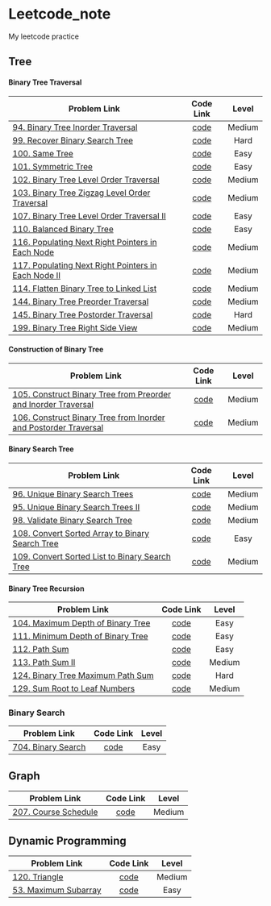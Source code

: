 # Leetcode_note
My leetcode practice

## Tree
#### Binary Tree Traversal
| Problem Link  |  Code Link  | Level |
| ------------- |:-------------:| :-------------:| 
| [94. Binary Tree Inorder Traversal](https://leetcode.com/problems/binary-tree-inorder-traversal/) | [code](https://github.com/r06921037zwh/Leetcode_note/blob/master/Binary_Tree_Inorder_Traversal.cpp) | Medium |
| [99. Recover Binary Search Tree](https://leetcode.com/problems/recover-binary-search-tree/)| [code](https://github.com/r06921037zwh/Leetcode_note/blob/master/Recover_Binary_Search_Tree.cpp)| Hard |
| [100. Same Tree](https://leetcode.com/problems/same-tree/) | [code](https://github.com/r06921037zwh/Leetcode_note/blob/master/Same_Tree.cpp)| Easy |
| [101. Symmetric Tree](https://leetcode.com/problems/symmetric-tree/) |  [code](https://github.com/r06921037zwh/Leetcode_note/blob/master/Symmetric_Tree.cpp)| Easy |
| [102. Binary Tree Level Order Traversal](https://leetcode.com/problems/binary-tree-level-order-traversal/)| [code](https://github.com/r06921037zwh/Leetcode_note/blob/master/Binary_Tree_Level_Order_Traversal.cpp)| Medium |
| [103. Binary Tree Zigzag Level Order Traversal](https://leetcode.com/problems/binary-tree-zigzag-level-order-traversal/)| [code](https://github.com/r06921037zwh/Leetcode_note/blob/master/Binary_Tree_Zigzag_Level_Order_Traversal.cpp) | Medium |
| [107. Binary Tree Level Order Traversal II](https://leetcode.com/problems/binary-tree-level-order-traversal-ii/)| [code](https://github.com/r06921037zwh/Leetcode_note/blob/master/Binary_Tree_Level_Order_Traversal_II.cpp)| Easy |
| [110. Balanced Binary Tree](https://leetcode.com/problems/balanced-binary-tree/) | [code](https://github.com/r06921037zwh/Leetcode_note/blob/master/Balanced_Binary_Tree.cpp) | Easy |
| [116. Populating Next Right Pointers in Each Node](https://leetcode.com/problems/populating-next-right-pointers-in-each-node/)| [code](https://github.com/r06921037zwh/Leetcode_note/blob/master/Populating_Next_Right_Pointers_in_Each_Node.cpp)| Medium |
| [117. Populating Next Right Pointers in Each Node II](https://leetcode.com/problems/populating-next-right-pointers-in-each-node-ii/)| [code](https://github.com/r06921037zwh/Leetcode_note/blob/master/Populating_Next_Right_Pointers_in_Each_Node.cpp)| Medium |
| [114. Flatten Binary Tree to Linked List](https://leetcode.com/problems/flatten-binary-tree-to-linked-list/)| [code](https://github.com/r06921037zwh/Leetcode_note/blob/master/Flatten_Binary_Tree_to_Linked_List.cpp) | Medium |
| [144. Binary Tree Preorder Traversal](https://leetcode.com/problems/binary-tree-preorder-traversal/) | [code](https://github.com/r06921037zwh/Leetcode_note/blob/master/Binary_Tree_Preorder_Traversal.cpp)| Medium |
| [145. Binary Tree Postorder Traversal](https://leetcode.com/problems/binary-tree-postorder-traversal/)  | [code](https://github.com/r06921037zwh/Leetcode_note/blob/master/Binary_Tree_Postorder_Traversal.cpp) | Hard |
| [199. Binary Tree Right Side View](https://leetcode.com/problems/binary-tree-right-side-view/) | [code](https://github.com/r06921037zwh/Leetcode_note/blob/master/Binary_Tree_Right_Side_View.cpp)| Medium |

#### Construction of Binary Tree
| Problem Link  |  Code Link  | Level |
| ------------- |:-------------:| :-------------:| 
| [105. Construct Binary Tree from Preorder and Inorder Traversal](https://leetcode.com/problems/construct-binary-tree-from-preorder-and-inorder-traversal/) | [code](https://github.com/r06921037zwh/Leetcode_note/blob/master/Construct_Binary_Tree_from_Preorder_and_Inorder_Traversal.cpp) | Medium |
| [106. Construct Binary Tree from Inorder and Postorder Traversal](https://leetcode.com/problems/construct-binary-tree-from-inorder-and-postorder-traversal/)| [code](https://github.com/r06921037zwh/Leetcode_note/blob/master/Construct_Binary_Tree_from_Inorder_and_Postorder_Traversal.cpp)| Medium |

#### Binary Search Tree
| Problem Link  |  Code Link  | Level |
| ------------- |:-------------:| :-------------:| 
| [96. Unique Binary Search Trees](https://leetcode.com/problems/unique-binary-search-trees/)| [code](https://github.com/r06921037zwh/Leetcode_note/blob/master/Unique_Binary_Search_Trees.cpp)| Medium |
| [95. Unique Binary Search Trees II](https://leetcode.com/problems/unique-binary-search-trees-ii/)| [code](https://github.com/r06921037zwh/Leetcode_note/blob/master/Unique_Binary_Search_Trees_II.cpp)| Medium |
| [98. Validate Binary Search Tree](https://leetcode.com/problems/validate-binary-search-tree/)| [code](https://github.com/r06921037zwh/Leetcode_note/blob/master/Validate_Binary_Search_Tree.cpp)| Medium |
| [108. Convert Sorted Array to Binary Search Tree](https://leetcode.com/problems/convert-sorted-array-to-binary-search-tree/)| [code](https://github.com/r06921037zwh/Leetcode_note/blob/master/Convert_Sorted_Array_to_Binary_Search_Tree.cpp)| Easy |
| [109. Convert Sorted List to Binary Search Tree](https://leetcode.com/problems/convert-sorted-list-to-binary-search-tree/)| [code](https://github.com/r06921037zwh/Leetcode_note/blob/master/Convert_Sorted_List_to_Binary_Search_Tree.cpp)| Medium |

#### Binary Tree Recursion
| Problem Link  |  Code Link  | Level |
| ------------- |:-------------:| :-------------:| 
| [104. Maximum Depth of Binary Tree](https://leetcode.com/problems/maximum-depth-of-binary-tree/)| [code](https://github.com/r06921037zwh/Leetcode_note/blob/master/Maximum_Depth_of_Binary_Tree.cpp)| Easy |
|[111. Minimum Depth of Binary Tree](https://leetcode.com/problems/minimum-depth-of-binary-tree/)| [code](https://github.com/r06921037zwh/Leetcode_note/blob/master/Minimum_Depth_of_Binary_Tree.cpp) | Easy |
| [112. Path Sum](https://leetcode.com/problems/path-sum/)| [code](https://github.com/r06921037zwh/Leetcode_note/blob/master/Path_Sum.cpp)| Easy |
| [113. Path Sum II](https://leetcode.com/problems/path-sum-ii/)| [code](https://github.com/r06921037zwh/Leetcode_note/blob/master/Path_Sum_II.cpp)| Medium |
| [124. Binary Tree Maximum Path Sum](https://leetcode.com/problems/binary-tree-maximum-path-sum/)| [code](https://github.com/r06921037zwh/Leetcode_note/blob/master/Binary_Tree_Maximum_Path_Sum.cpp)| Hard |
| [129. Sum Root to Leaf Numbers](https://leetcode.com/problems/sum-root-to-leaf-numbers/)| [code](https://github.com/r06921037zwh/Leetcode_note/blob/master/Sum_Root_to_Leaf_Numbers.cpp)| Medium |

### Binary Search
| Problem Link  |  Code Link  | Level |
| ------------- |:-------------:| :-------------:| 
| [704. Binary Search](https://leetcode.com/problems/binary-search/)| [code](https://github.com/r06921037zwh/Leetcode_note/blob/master/Binary_Search.cpp)| Easy |

## Graph
| Problem Link  |  Code Link  | Level |
| ------------- |:-------------:| :-------------:| 
| [207. Course Schedule](https://leetcode.com/problems/course-schedule/)| [code](https://github.com/r06921037zwh/Leetcode_note/blob/master/Course_Schedule.cpp)| Medium |

## Dynamic Programming
| Problem Link  |  Code Link  | Level |
| ------------- |:-------------:| :-------------:| 
| [120. Triangle](https://leetcode.com/problems/triangle/)| [code](https://github.com/r06921037zwh/Leetcode_note/blob/master/Triangle.cpp)| Medium |
| [53. Maximum Subarray](https://leetcode.com/problems/maximum-subarray/)| [code](https://github.com/r06921037zwh/Leetcode_note/blob/master/Maximum_Subarray.cpp) | Easy |






